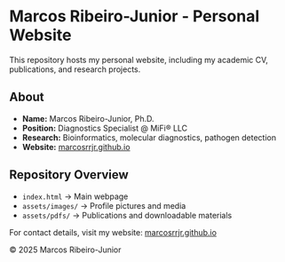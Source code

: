 # Marcos Ribeiro-Junior - Personal Website  

This repository hosts my personal website, including my academic CV, publications, and research projects.

## About  
- **Name:** Marcos Ribeiro-Junior, Ph.D.  
- **Position:** Diagnostics Specialist @ MiFi® LLC  
- **Research:** Bioinformatics, molecular diagnostics, pathogen detection  
- **Website:** [marcosrrjr.github.io](https://marcosrrjr.github.io)  

## Repository Overview  
- `index.html` → Main webpage  
- `assets/images/` → Profile pictures and media  
- `assets/pdfs/` → Publications and downloadable materials  

For contact details, visit my website: [marcosrrjr.github.io](https://marcosrrjr.github.io)  

© 2025 Marcos Ribeiro-Junior
